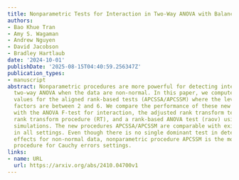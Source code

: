 ```yaml
---
title: Nonparametric Tests for Interaction in Two-Way ANOVA with Balanced Replications
authors:
- Bao Khue Tran
- Amy S. Wagaman
- Andrew Nguyen
- David Jacobson
- Bradley Hartlaub
date: '2024-10-01'
publishDate: '2025-08-15T04:40:59.256347Z'
publication_types:
- manuscript
abstract: Nonparametric procedures are more powerful for detecting interaction in
  two-way ANOVA when the data are non-normal. In this paper, we compute null critical
  values for the aligned rank-based tests (APCSSA/APCSSM) where the levels of the
  factors are between 2 and 6. We compare the performance of these new procedures
  with the ANOVA F-test for interaction, the adjusted rank transform test (ART), Conover's
  rank transform procedure (RT), and a rank-based ANOVA test (raov) using Monte Carlo
  simulations. The new procedures APCSSA/APCSSM are comparable with existing competitors
  in all settings. Even though there is no single dominant test in detecting interaction
  effects for non-normal data, nonparametric procedure APCSSM is the most highly recommended
  procedure for Cauchy errors settings.
links:
- name: URL
  url: https://arxiv.org/abs/2410.04700v1
---
```

